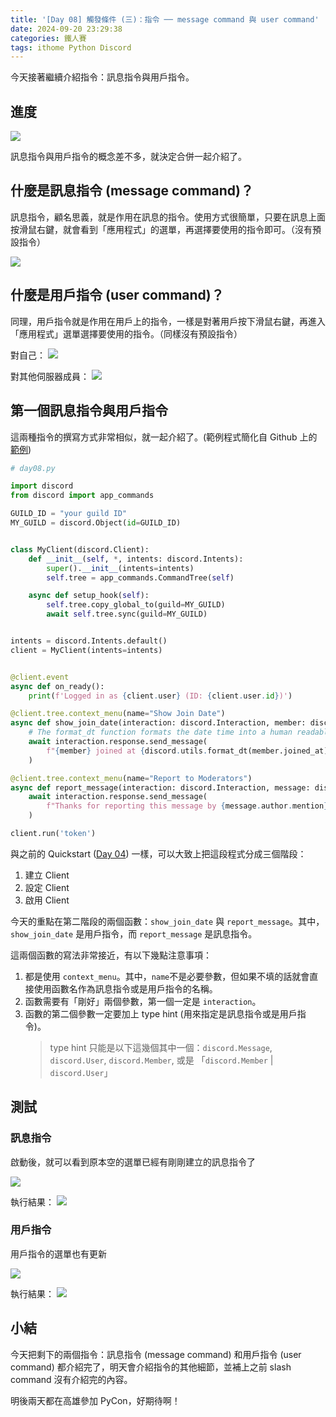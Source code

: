 ```yaml
---
title: '[Day 08] 觸發條件 (三)：指令 ── message command 與 user command'
date: 2024-09-20 23:29:38
categories: 鐵人賽
tags: ithome Python Discord
---
```


今天接著繼續介紹指令：訊息指令與用戶指令。

<!-- more -->

## 進度

![](https://firebasestorage.googleapis.com/v0/b/images-7e754.appspot.com/o/ithome_2024%2F08_roadmap_2.jpg?alt=media&token=a4441b01-d298-44d4-88b7-b8e3b994906b)

訊息指令與用戶指令的概念差不多，就決定合併一起介紹了。

## 什麼是訊息指令 (message command)？
訊息指令，顧名思義，就是作用在訊息的指令。使用方式很簡單，只要在訊息上面按滑鼠右鍵，就會看到「應用程式」的選單，再選擇要使用的指令即可。（沒有預設指令）

![](https://firebasestorage.googleapis.com/v0/b/images-7e754.appspot.com/o/ithome_2024%2F08_default_message.PNG?alt=media&token=a7f071d4-134f-432c-ba61-31dde1580321)

## 什麼是用戶指令 (user command)？

同理，用戶指令就是作用在用戶上的指令，一樣是對著用戶按下滑鼠右鍵，再進入「應用程式」選單選擇要使用的指令。（同樣沒有預設指令）

對自己：
![](https://firebasestorage.googleapis.com/v0/b/images-7e754.appspot.com/o/ithome_2024%2F08_default_user_me.PNG?alt=media&token=c491f707-308c-410b-8fda-d582eabd0050)

對其他伺服器成員：
![](https://firebasestorage.googleapis.com/v0/b/images-7e754.appspot.com/o/ithome_2024%2F08_default_user.PNG?alt=media&token=47a49c17-e5b7-48e5-8231-ce3759125ad5)

## 第一個訊息指令與用戶指令

這兩種指令的撰寫方式非常相似，就一起介紹了。(範例程式簡化自 Github 上的[範例](https://github.com/Rapptz/discord.py/blob/master/examples/app_commands/basic.py))

```python
# day08.py

import discord
from discord import app_commands

GUILD_ID = "your guild ID"
MY_GUILD = discord.Object(id=GUILD_ID)


class MyClient(discord.Client):
    def __init__(self, *, intents: discord.Intents):
        super().__init__(intents=intents)
        self.tree = app_commands.CommandTree(self)

    async def setup_hook(self):
        self.tree.copy_global_to(guild=MY_GUILD)
        await self.tree.sync(guild=MY_GUILD)


intents = discord.Intents.default()
client = MyClient(intents=intents)


@client.event
async def on_ready():
    print(f'Logged in as {client.user} (ID: {client.user.id})')

@client.tree.context_menu(name="Show Join Date")
async def show_join_date(interaction: discord.Interaction, member: discord.Member):
    # The format_dt function formats the date time into a human readable representation in the official client
    await interaction.response.send_message(
        f"{member} joined at {discord.utils.format_dt(member.joined_at)}"
    )

@client.tree.context_menu(name="Report to Moderators")
async def report_message(interaction: discord.Interaction, message: discord.Message):
    await interaction.response.send_message(
        f"Thanks for reporting this message by {message.author.mention} to our moderators.",
    )

client.run('token')
```

與之前的 Quickstart ([Day 04](https://ithelp.ithome.com.tw/articles/10351677)) 一樣，可以大致上把這段程式分成三個階段：
1. 建立 Client
2. 設定 Client
3. 啟用 Client

今天的重點在第二階段的兩個函數：`show_join_date` 與 `report_message`。其中，`show_join_date` 是用戶指令，而 `report_message` 是訊息指令。

這兩個函數的寫法非常接近，有以下幾點注意事項：
1. 都是使用 `context_menu`。其中，`name`不是必要參數，但如果不填的話就會直接使用函數名作為訊息指令或是用戶指令的名稱。
2. 函數需要有「剛好」兩個參數，第一個一定是 `interaction`。
3. 函數的第二個參數一定要加上 type hint (用來指定是訊息指令或是用戶指令)。
   > type hint 只能是以下這幾個其中一個：`discord.Message`, `discord.User`, `discord.Member`, 或是 「`discord.Member` | `discord.User`」

## 測試

### 訊息指令
啟動後，就可以看到原本空的選單已經有剛剛建立的訊息指令了

![](https://firebasestorage.googleapis.com/v0/b/images-7e754.appspot.com/o/ithome_2024%2F08_demo_msg_01.PNG?alt=media&token=1e465047-88ed-4e7d-ba3f-f4fb5ee4b712)

執行結果：
![](https://firebasestorage.googleapis.com/v0/b/images-7e754.appspot.com/o/ithome_2024%2F08_demo_msg_02.PNG?alt=media&token=4ed4a5f5-dab1-47e5-9c9c-b8f6bef0363c)

### 用戶指令

用戶指令的選單也有更新

![](https://firebasestorage.googleapis.com/v0/b/images-7e754.appspot.com/o/ithome_2024%2F08_demo_user_01.PNG?alt=media&token=879eb6d6-3286-4dc0-871a-65d6c6b62bae)

執行結果：
![](https://firebasestorage.googleapis.com/v0/b/images-7e754.appspot.com/o/ithome_2024%2F08_demo_user_02.PNG?alt=media&token=022e74f3-bca8-4be4-9130-5ab71430c476)

## 小結

今天把剩下的兩個指令：訊息指令 (message command) 和用戶指令 (user command) 都介紹完了，明天會介紹指令的其他細節，並補上之前 slash command 沒有介紹完的內容。


明後兩天都在高雄參加 PyCon，好期待啊！

